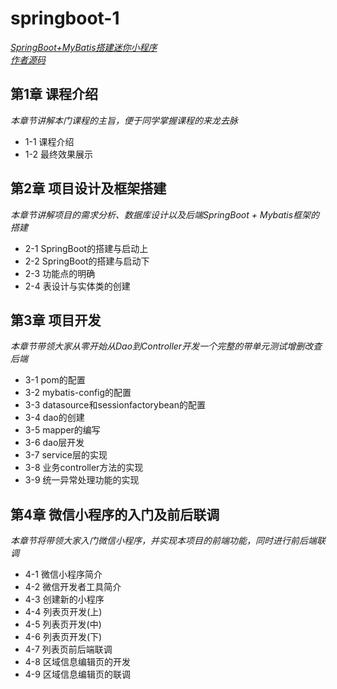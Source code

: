 # springboot-1
*[SpringBoot+MyBatis搭建迷你小程序](https://www.imooc.com/learn/945)*<br>
*[作者源码](https://gitee.com/xiangze/demo/tree/master/src/main/java/com/imooc/demo)*

## 第1章 课程介绍
*本章节讲解本门课程的主旨，便于同学掌握课程的来龙去脉*
- 1-1 课程介绍
- 1-2 最终效果展示

## 第2章 项目设计及框架搭建
*本章节讲解项目的需求分析、数据库设计以及后端SpringBoot + Mybatis框架的搭建*
- 2-1 SpringBoot的搭建与启动上
- 2-2 SpringBoot的搭建与启动下
- 2-3 功能点的明确
- 2-4 表设计与实体类的创建
 
## 第3章 项目开发
*本章节带领大家从零开始从Dao到Controller开发一个完整的带单元测试增删改查后端*
- 3-1 pom的配置
- 3-2 mybatis-config的配置
- 3-3 datasource和sessionfactorybean的配置
- 3-4 dao的创建
- 3-5 mapper的编写
- 3-6 dao层开发
- 3-7 service层的实现
- 3-8 业务controller方法的实现
- 3-9 统一异常处理功能的实现
 
## 第4章 微信小程序的入门及前后联调
*本章节将带领大家入门微信小程序，并实现本项目的前端功能，同时进行前后端联调*
- 4-1 微信小程序简介
- 4-2 微信开发者工具简介
- 4-3 创建新的小程序
- 4-4 列表页开发(上)
- 4-5 列表页开发(中)
- 4-6 列表页开发(下)
- 4-7 列表页前后端联调
- 4-8 区域信息编辑页的开发
- 4-9 区域信息编辑页的联调

